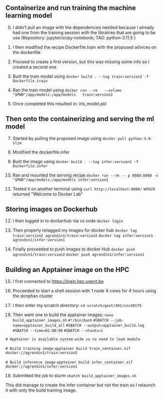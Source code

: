 ## Containerize and run training the machine learning model

0. I didn't pull an image with the dependencies needed because I already had one from the training session with the librairies that are going to be use (Repository: jupyter/scipy-notebook;  TAG: python-3.11.5 )

2. I then modified the recipe Dockerfile.train with the proposed advices on the dockerfile 

3. Proceed to create a first version, but this was missing some info so I created a second one

4. Built the train model using 
`docker build . --tag train:version2 -f Dockerfile.train`

5. Ran the train model using 
`docker run --rm   --volume "$PWD"/app/models:/app/models   train:version2`

6. Once completed this resulted in: iris_model.pkl

## Then onto the containerizing and serving the ml model

7. Started by pulling the proposed image using 
`docker pull python:3.9-slim`

8. Modified the dockerfile.infer 

9. Built the image using
`docker build . --tag infer:version1 -f Dockerfile.infer`

10. Ran and mounted the serving recipe
`docker run --rm -- p 8080:8080 -v "$PWD"/app/models:/app/models infer:version1`

11. Tested it on another terminal using
`curl http://localhost:8080/` which returned "Welcome to Docker Lab"

## Storing images on Dockerhub 

12. I then logged in to dockerhub via vs code
`docker login` 

13. Then properly retagged my images for docker hub
`docker tag train:version2 agrondin1/train:version2`
`docker tag infer:version1 agrondin1/infer:version1`

14. Finally proceeded to push images to docker Hub
`docker push agrondin1/train:version2`
`docker push agrondin1/infer:version1`

## Building an Apptainer image on the HPC

15. I first connected to https://login.hpc.ugent.be

16. Proceeded to start a shell session with 1 node 4 cores for 4 hours using the donphan cluster

17. I then enter my scratch directory:
`cd scratch/gent/491/vsc49179`

18. Then went one to build the apptainer images:
`nano build_apptainer_images.sh`
`#!/bin/bash`
`#SBATCH --job-name=apptainer_build_all`
`#SBATCH --output=apptainer_build.log`
`#SBATCH --time=01:00:00`
`#SBATCH --ntasks=1`

`# Apptainer is available system-wide so no need to load module`

`# Build training image`
`apptainer build train_container.sif docker://agrondin1/train:version2`

`# Build inference image`
`apptainer build infer_container.sif docker://agrondin1/infer:version1`

19. Submitted the job to slurm
`sbatch build_apptainer_images.sh`

This did manage to create the infer container but not the train so I relaunch it with only the build training image.



